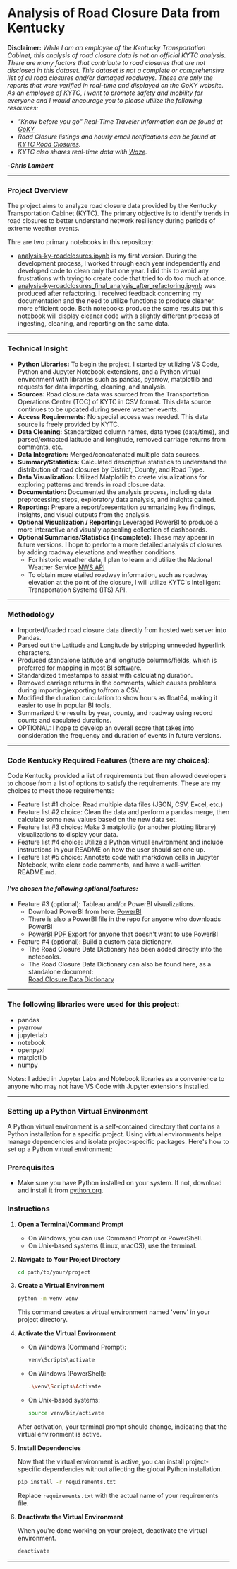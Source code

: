 # Analysis of Road Closure Data from Kentucky

**Disclaimer:** _While I am an employee of the Kentucky Transportation Cabinet, this analysis of road closure data is not an official KYTC analysis.  There are many factors that contribute to road closures that are not disclosed in this dataset.  This dataset is not a complete or comprehensive list of all road closures and/or damaged roadways.  These are only the reports that were verified in real-time and displayed on the GoKY website.  As an employee of KYTC, I want to promote safety and mobility for everyone and I would encourage you to please utilize the following resources:_

* _"Know before you go" Real-Time Traveler Information can be found at [GoKY](https://goky.ky.gov)_
* _Road Closure listings and hourly email notifications can be found at [KYTC Road Closures](https://transportation.ky.gov/Pages/Weather-Related-Road-Closures.aspx)._
* _KYTC also shares real-time data with [Waze](https://www.waze.com/en/live-map/)._

**-_Chris Lambert_**

---

### Project Overview
The project aims to analyze road closure data provided by the Kentucky Transportation Cabinet (KYTC). The primary objective is to identify trends in road closures to better understand network resiliency during periods of extreme weather events.

Thre are two primary notebooks in this repository:

* [analysis-ky-roadclosures.ipynb](https://github.com/chrislambert-ky/analysis-ky-roadclosures/blob/main/analysis-ky-roadclosures.ipynb) is my first version.  During the development process, I worked through each year independently and developed code to clean only that one year.  I did this to avoid any frustrations with trying to create code that tried to do too much at once.
* [analysis-ky-roadclosures_final_analysis_after_refactoring.ipynb](https://github.com/chrislambert-ky/analysis-ky-roadclosures/blob/main/analysis-ky-roadclosures_final_analysis_after_refactoring.ipynb) was produced after refactoring.  I received feedback concerning my documentation and the need to utilize functions to produce cleaner, more efficient code.  Both notebooks produce the same results but this notebook will display cleaner code with a slightly different process of ingesting, cleaning, and reporting on the same data.

---

### Technical Insight

- **Python Libraries:** To begin the project, I started by utilizing VS Code, Python and Jupyter Notebook extensions, and a Python virtual environment with libraries such as pandas, pyarrow, matplotlib and requests for data importing, cleaning, and analysis.
- **Sources:** Road closure data was sourced from the Transportation Operations Center (TOC) of KYTC in CSV format. This data source continues to be updated during severe weather events.
- **Access Requirements:** No special access was needed.  This data source is freely provided by KYTC.
- **Data Cleaning:** Standardized column names, data types (date/time), and parsed/extracted latitude and longitude, removed carriage returns from comments, etc.
- **Data Integration:** Merged/concatenated multiple data sources.
- **Summary/Statistics:** Calculated descriptive statistics to understand the distribution of road closures by District, County, and Road Type.
- **Data Visualization:** Utilized Matplotlib to create visualizations for exploring patterns and trends in road closure data.
- **Documentation:** Documented the analysis process, including data preprocessing steps, exploratory data analysis, and insights gained.
- **Reporting:** Prepare a report/presentation summarizing key findings, insights, and visual outputs from the analysis.
- **Optional Visualization / Reporting:** Leveraged PowerBI to produce a more interactive and visually appealing collection of dashboards.
- **Optional Summaries/Statistics (incomplete):** These may appear in future versions.  I hope to perform a more detailed analysis of closures by adding roadway elevations and weather conditions.
    - For historic weather data, I plan to learn and utilize the National Weather Service [NWS API](https://www.weather.gov/documentation/services-web-api)
    - To obtain more etailed roadway information, such as roadway elevation at the point of the closure, I will utilize KYTC's Intelligent Transportation Systems (ITS) API.

---

### Methodology
- Imported/loaded road closure data directly from hosted web server into Pandas.
- Parsed out the Latitude and Longitude by stripping unneeded hyperlink characters.
- Produced standalone latitude and longitude columns/fields, which is preferred for mapping in most BI software.
- Standardized timestamps to assist with calculating duration.
- Removed carriage returns in the comments, which causes problems during importing/exporting to/from a CSV.
- Modified the duration calculation to show hours as float64, making it easier to use in popular BI tools.
- Summarized the results by year, county, and roadway using record counts and caculated durations.
- OPTIONAL:  I hope to develop an overall score that takes into consideration the frequency and duration of events in future versions.



---

### Code Kentucky Required Features (there are my choices):
Code Kentucky provided a list of requirements but then allowed developers to choose from a list of options to satisfy the requirements.  These are my choices to meet those requirements:
- Feature list #1 choice: Read multiple data files (JSON, CSV, Excel, etc.)
- Feature list #2 choice: Clean the data and perform a pandas merge, then calculate some new values based on the new data set.
- Feature list #3 choice: Make 3 matplotlib (or another plotting library) visualizations to display your data.
- Feature list #4 choice: Utilize a Python virtual environment and include instructions in your README on how the user should set one up.
- Feature list #5 choice: Annotate code with markdown cells in Jupyter Notebook, write clear code comments, and have a well-written README.md.

#### *I've chosen the following optional features:*
- Feature #3 (optional): Tableau and/or PowerBI visualizations.
    - Download PowerBI from here: [PowerBI](https://powerbi.microsoft.com/en-us/downloads/)
    - There is also a PowerBI file in the repo for anyone who downloads PowerBI
    - [PowerBI PDF Export](https://github.com/chrislambert-ky/analysis-ky-roadclosures/blob/main/analysis-ky-roadclosures-powerbi-pdf-export.pdf) for anyone that doesn't want to use PowerBI
- Feature #4 (optional): Build a custom data dictionary.
    - The Road Closure Data Dictionary has been added directly into the notebooks.
    - The Road Closure Data Dictionary can also be found here, as a standalone document: <br>
[Road Closure Data Dictionary](https://github.com/chrislambert-ky/analysis-ky-roadclosures/blob/main/kytc-closures-datadictionary.md)

---

### The following libraries were used for this project:

- pandas
- pyarrow
- jupyterlab
- notebook
- openpyxl
- matplotlib
- numpy

Notes:  I added in Jupyter Labs and Notebook libraries as a convenience to anyone who may not have VS Code with Jupyter extensions installed.

---

### Setting up a Python Virtual Environment

A Python virtual environment is a self-contained directory that contains a Python installation for a specific project. Using virtual environments helps manage dependencies and isolate project-specific packages. Here's how to set up a Python virtual environment:

### Prerequisites

- Make sure you have Python installed on your system. If not, download and install it from [python.org](https://www.python.org/).

### Instructions

1. **Open a Terminal/Command Prompt**

    - On Windows, you can use Command Prompt or PowerShell.
    - On Unix-based systems (Linux, macOS), use the terminal.

2. **Navigate to Your Project Directory**

    ```bash
    cd path/to/your/project
    ```

3. **Create a Virtual Environment**

    ```bash
    python -m venv venv
    ```

    This command creates a virtual environment named 'venv' in your project directory.

4. **Activate the Virtual Environment**

    - On Windows (Command Prompt):

        ```bash
        venv\Scripts\activate
        ```

    - On Windows (PowerShell):

        ```bash
        .\venv\Scripts\Activate
        ```

    - On Unix-based systems:

        ```bash
        source venv/bin/activate
        ```

    After activation, your terminal prompt should change, indicating that the virtual environment is active.

5. **Install Dependencies**

    Now that the virtual environment is active, you can install project-specific dependencies without affecting the global Python installation.

    ```bash
    pip install -r requirements.txt
    ```

    Replace `requirements.txt` with the actual name of your requirements file.

6. **Deactivate the Virtual Environment**

    When you're done working on your project, deactivate the virtual environment.

    ```bash
    deactivate
    ```

---
